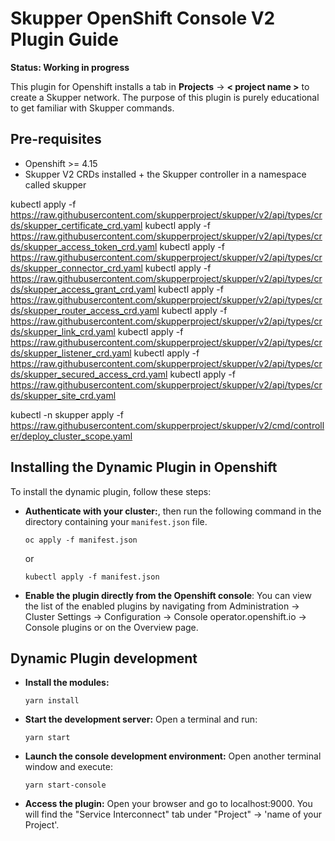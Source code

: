 # Skupper OpenShift Console V2 Plugin Guide

**Status: Working in progress**

This plugin for Openshift installs a tab in **Projects** -> **< project name >** to create a Skupper network. The purpose of this plugin is purely educational to get familiar with Skupper commands.

## Pre-requisites

- Openshift >= 4.15
- Skupper V2 CRDs installed + the Skupper controller in a namespace called skupper

kubectl apply -f https://raw.githubusercontent.com/skupperproject/skupper/v2/api/types/crds/skupper_certificate_crd.yaml
kubectl apply -f https://raw.githubusercontent.com/skupperproject/skupper/v2/api/types/crds/skupper_access_token_crd.yaml
kubectl apply -f https://raw.githubusercontent.com/skupperproject/skupper/v2/api/types/crds/skupper_connector_crd.yaml
kubectl apply -f https://raw.githubusercontent.com/skupperproject/skupper/v2/api/types/crds/skupper_access_grant_crd.yaml
kubectl apply -f https://raw.githubusercontent.com/skupperproject/skupper/v2/api/types/crds/skupper_router_access_crd.yaml
kubectl apply -f https://raw.githubusercontent.com/skupperproject/skupper/v2/api/types/crds/skupper_link_crd.yaml
kubectl apply -f https://raw.githubusercontent.com/skupperproject/skupper/v2/api/types/crds/skupper_listener_crd.yaml
kubectl apply -f https://raw.githubusercontent.com/skupperproject/skupper/v2/api/types/crds/skupper_secured_access_crd.yaml
kubectl apply -f https://raw.githubusercontent.com/skupperproject/skupper/v2/api/types/crds/skupper_site_crd.yaml

kubectl -n skupper apply -f https://raw.githubusercontent.com/skupperproject/skupper/v2/cmd/controller/deploy_cluster_scope.yaml

## Installing the Dynamic Plugin in Openshift

To install the dynamic plugin, follow these steps:

- **Authenticate with your cluster:**, then run the following command in the directory containing your `manifest.json` file.

  ```shell
  oc apply -f manifest.json
  ```

  or

  ```shell
  kubectl apply -f manifest.json
  ```

- **Enable the plugin directly from the Openshift console**: You can view the list of the enabled plugins by navigating from Administration → Cluster Settings → Configuration → Console operator.openshift.io → Console plugins or on the Overview page.

## Dynamic Plugin development

- **Install the modules:**

  ```shell
  yarn install
  ```

- **Start the development server:** Open a terminal and run:

  ```shell
  yarn start
  ```

- **Launch the console development environment:** Open another terminal window and execute:

  ```shell
  yarn start-console
  ```

- **Access the plugin:** Open your browser and go to localhost:9000. You will find the "Service Interconnect" tab under "Project" -> 'name of your Project'.
